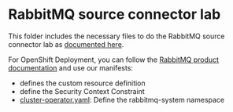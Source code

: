 # RabbitMQ source connector lab

This folder includes the necessary files to do the RabbitMQ source connector lab as [documented here](https://ibm-cloud-architecture.github.io/refarch-eda/use-cases/connect-rabbitmq/).

For OpenShift Deployment, you can follow the [RabbitMQ product documentation](https://www.rabbitmq.com/kubernetes/operator/install-operator.html) and use our manifests:

* []() defines the custom resource definition
* []() define the Security Context Constraint
* [cluster-operator.yaml](): Define the rabbitmq-system namespace



